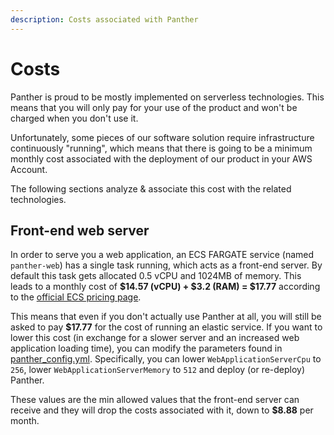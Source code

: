```yaml
---
description: Costs associated with Panther
---
```


# Costs

Panther is proud to be mostly implemented on serverless technologies. This means that you will only pay for your use
of the product and won't be charged when you don't use it.

Unfortunately, some pieces of our software solution require infrastructure continuously "running", which
means that there is going to be a minimum monthly cost associated with the deployment of our product in your
AWS Account.

The following sections analyze & associate this cost with the related technologies.

## Front-end web server

In order to serve you a web application, an ECS FARGATE service (named `panther-web`) has a single
task running, which acts as a front-end server. By default this task gets allocated 0.5 vCPU and 1024MB
of memory. This leads to a monthly cost of **$14.57 (vCPU) + $3.2 (RAM) = \$17.77** according to the [official ECS pricing page](https://aws.amazon.com/fargate/pricing/).

This means that even if you don't actually use Panther at all, you will still be asked to pay
**\$17.77** for the cost of running an elastic service. If you want to lower this cost
(in exchange for a slower server and an increased web application loading time), you can
modify the parameters found in [panther_config.yml](https://github.com/panther-labs/panther/blob/master/deployments/panther_config.yml). Specifically,
you can lower `WebApplicationServerCpu` to `256`, lower `WebApplicationServerMemory` to `512` and deploy (or re-deploy) Panther.

These values are the min allowed values that the front-end server can receive and they will drop the costs
associated with it, down to **\$8.88** per month.
